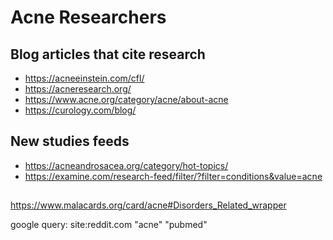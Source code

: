 # Acne Researchers

## Blog articles that cite research
- https://acneeinstein.com/cfl/
- https://acneresearch.org/
- https://www.acne.org/category/acne/about-acne
- https://curology.com/blog/

## New studies feeds
- https://acneandrosacea.org/category/hot-topics/
- https://examine.com/research-feed/filter/?filter=conditions&value=acne

## 
https://www.malacards.org/card/acne#Disorders_Related_wrapper

google query:
site:reddit.com "acne" "pubmed"
